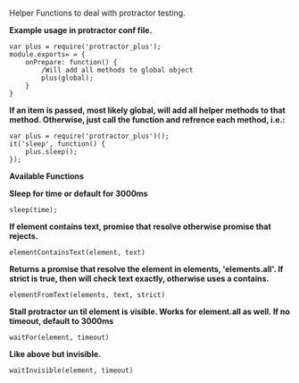 Helper Functions to deal with protractor testing.

**Example usage in protractor conf file.**

	var plus = require('protractor_plus');
	module.exports= = {
		onPrepare: function() {
			/Will add all methods to global object
			plus(global);
		}
	}

**If an item is passed, most likely global, will add all helper methods to that method. Otherwise, just call the function and refrence each method, i.e.:**

	var plus = require('protractor_plus')();
	it('sleep', function() {
		plus.sleep();
	});


**Available Functions**

**Sleep for time or default for 3000ms**

	sleep(time);

**If element contains text, promise that resolve otherwise promise that rejects.**

	elementContainsText(element, text)

 **Returns a promise that resolve the element in elements, 'elements.all'. If strict is true, then will check text exactly, otherwise uses a contains.**

	elementFromText(elements, text, strict)

 **Stall protractor un til element is visible. Works for element.all as well. If no timeout, default to 3000ms**

	waitFor(element, timeout)

**Like above but invisible.**

	waitInvisible(element, timeout)
